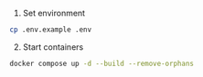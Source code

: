 1. Set environment

```sh
cp .env.example .env
```

2. Start containers

```sh
docker compose up -d --build --remove-orphans
```
